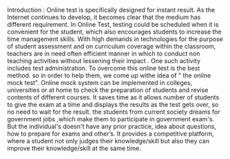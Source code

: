 Introduction :
    Online test is specifically designed for instant result. As the Internet continues to develop, it becomes clear that the medium has different requirement. In Online Test, testing could be scheduled when it is convenient for the student, which also encourages students to increase the time management skills. With high demands in technologies for the purpose of student assessment and on curriculum coverage within the classroom, teachers are in need often efficient manner in which to conduct non teaching activities without lessening their impact .
One such activity includes test administration. To overcome this online test is the best method. so in order to help them, we come up withe idea of " the online mock test". 
Online mock system can be implemented in colleges, universities or at home to check the preparation of students and revise contents of different courses. 
It saves time as it allows number of students to give the exam at a time and displays the results as the test gets over, so no need to wait for the result. the students from current society dreams for government jobs ,which make them to participate in government exam's. But the individual's doesn't have any prior practice, idea about questions, how to prepare for exams and other’s. It provides a competitive platform, where a student not only judges their knowledge/skill but also they can improve their knowledge/skill at the same time. 


